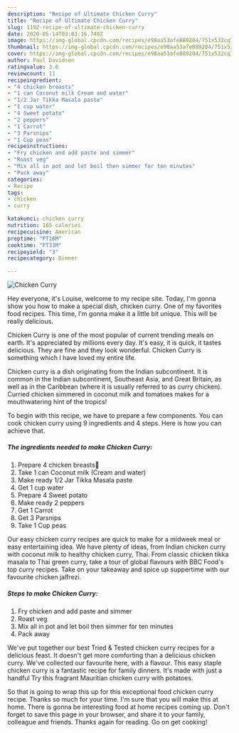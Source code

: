```yaml
---
description: "Recipe of Ultimate Chicken Curry"
title: "Recipe of Ultimate Chicken Curry"
slug: 1192-recipe-of-ultimate-chicken-curry
date: 2020-05-14T03:03:16.748Z
image: https://img-global.cpcdn.com/recipes/e98aa53afe889204/751x532cq70/chicken-curry-recipe-main-photo.jpg
thumbnail: https://img-global.cpcdn.com/recipes/e98aa53afe889204/751x532cq70/chicken-curry-recipe-main-photo.jpg
cover: https://img-global.cpcdn.com/recipes/e98aa53afe889204/751x532cq70/chicken-curry-recipe-main-photo.jpg
author: Paul Davidson
ratingvalue: 3.6
reviewcount: 11
recipeingredient:
- "4 chicken breasts"
- "1 can Coconut milk Cream and water"
- "1/2 Jar Tikka Masala paste"
- "1 cup water"
- "4 Sweet potato"
- "2 peppers"
- "1 Carrot"
- "3 Parsnips"
- "1 Cup peas"
recipeinstructions:
- "Fry chicken and add paste and simmer"
- "Roast veg"
- "Mix all in pot and let boil then simmer for ten minutes"
- "Pack away"
categories:
- Recipe
tags:
- chicken
- curry

katakunci: chicken curry 
nutrition: 165 calories
recipecuisine: American
preptime: "PT16M"
cooktime: "PT33M"
recipeyield: "3"
recipecategory: Dinner

---
```



![Chicken Curry](https://img-global.cpcdn.com/recipes/e98aa53afe889204/751x532cq70/chicken-curry-recipe-main-photo.jpg)

Hey everyone, it's Louise, welcome to my recipe site. Today, I'm gonna show you how to make a special dish, chicken curry. One of my favorites food recipes. This time, I'm gonna make it a little bit unique. This will be really delicious.

Chicken Curry is one of the most popular of current trending meals on earth. It's appreciated by millions every day. It's easy, it is quick, it tastes delicious. They are fine and they look wonderful. Chicken Curry is something which I have loved my entire life.

Chicken curry is a dish originating from the Indian subcontinent. It is common in the Indian subcontinent, Southeast Asia, and Great Britain, as well as in the Caribbean (where it is usually referred to as curry chicken). Curried chicken simmered in coconut milk and tomatoes makes for a mouthwatering hint of the tropics!


To begin with this recipe, we have to prepare a few components. You can cook chicken curry using 9 ingredients and 4 steps. Here is how you can achieve that.

<!--inarticleads1-->

##### The ingredients needed to make Chicken Curry:

1. Prepare 4 chicken breasts🐔
1. Take 1 can Coconut milk (Cream and water)
1. Make ready 1/2 Jar Tikka Masala paste
1. Get 1 cup water
1. Prepare 4 Sweet potato
1. Make ready 2 peppers
1. Get 1 Carrot
1. Get 3 Parsnips
1. Take 1 Cup peas


Our easy chicken curry recipes are quick to make for a midweek meal or easy entertaining idea. We have plenty of ideas, from Indian chicken curry with coconut milk to healthy chicken curry, Thai. From classic chicken tikka masala to Thai green curry, take a tour of global flavours with BBC Food&#39;s top curry recipes. Take on your takeaway and spice up suppertime with our favourite chicken jalfrezi. 

<!--inarticleads2-->

##### Steps to make Chicken Curry:

1. Fry chicken and add paste and simmer
1. Roast veg
1. Mix all in pot and let boil then simmer for ten minutes
1. Pack away


We&#39;ve put together our best Tried &amp; Tested chicken curry recipes for a delicious feast. It doesn&#39;t get more comforting than a delicious chicken curry. We&#39;ve collected our favourite here, with a flavour. This easy staple chicken curry is a fantastic recipe for family dinners. It&#39;s made with just a handful Try this fragrant Mauritian chicken curry with potatoes. 

So that is going to wrap this up for this exceptional food chicken curry recipe. Thanks so much for your time. I'm sure that you will make this at home. There is gonna be interesting food at home recipes coming up. Don't forget to save this page in your browser, and share it to your family, colleague and friends. Thanks again for reading. Go on get cooking!

